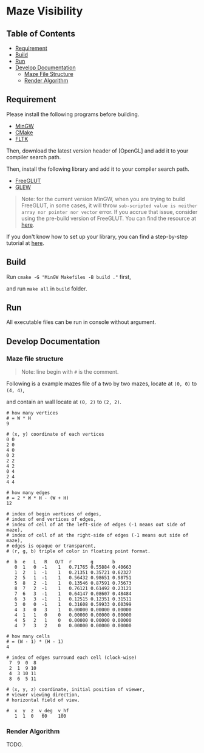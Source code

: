 # Maze Visibility


## Table of Contents

* [Requirement](#requirement)
* [Build](#build)
* [Run](#run)
* [Develop Documentation](#develop-documentation)
   - [Maze File Structure](#maze-file-structure)
   - [Render Algorithm](#render-algorithm)


## Requirement

Please install the following programs before building. 

* [MinGW]
* [CMake]
* [FLTK]

Then, download the latest version header of [OpenGL] and add it to your compiler search path.

Then, install the following library and add it to your compiler search path.

* [FreeGLUT]
* [GLEW]

> Note: for the current version MinGW, when you are trying to build FreeGLUT, in some cases, it will throw `sub-scripted value is neither array nor pointer nor vector` error. If you accrue that issue, consider using the pre-build version of FreeGLUT. You can find the resource at [here](https://www.transmissionzero.co.uk/software/freeglut-devel/).

If you don't know how to set up your library, you can find a step-by-step tutorial at [here](https://medium.com/@bhargav.chippada/how-to-setup-opengl-on-mingw-w64-in-windows-10-64-bits-b77f350cea7e
).

[MinGW]: https://osdn.net/projects/mingw/
[CMake]: https://cmake.org/
[FLTK]: https://www.fltk.org/
[FreeGLUT]: http://freeglut.sourceforge.net/
[GLEW]: http://glew.sourceforge.net/


## Build

Run `cmake -G "MinGW Makefiles -B build ."` first,

and run `make all` in `build` folder.


## Run

All executable files can be run in console without argument.

## Develop Documentation
### Maze file structure

> Note: line begin with `#` is the comment.

Following is a example mazes file of a two by two mazes, locate at `(0, 0)` to `(4, 4)`,

and contain an wall locate at `(0, 2)` to `(2, 2)`.

```text
# how many vertices
# = W * H
9

# (x, y) coordinate of each vertices
0 0
2 0
4 0
0 2
2 2
4 2
0 4
2 4
4 4

# how many edges
# = 2 * W * H - (W + H)
12

# index of begin vertices of edges,
# index of end vertices of edges,
# index of cell of at the left-side of edges (-1 means out side of maze),
# index of cell of at the right-side of edges (-1 means out side of maze),
# edges is opaque or transparent,
# (r, g, b) triple of color in floating point format.

#  b  e   L   R   O/T  r       g       b
   0  1   0  -1    1   0.71765 0.55884 0.40663
   1  2   1  -1    1   0.21351 0.35721 0.62327
   2  5   1  -1    1   0.56432 0.98651 0.98751
   5  8   2  -1    1   0.13546 0.87591 0.75673
   8  7   2  -1    1   0.76121 0.61492 0.23121
   7  6   3  -1    1   0.64147 0.08607 0.48484
   6  3   3  -1    1   0.12515 0.12351 0.31511
   3  0   0  -1    1   0.31608 0.59933 0.60399
   4  3   0   3    1   0.00000 0.00000 0.00000
   4  1   1   0    0   0.00000 0.00000 0.00000
   4  5   2   1    0   0.00000 0.00000 0.00000
   4  7   3   2    0   0.00000 0.00000 0.00000

# how many cells
# = (W - 1) * (H - 1)
4

# index of edges surround each cell (clock-wise) 
 7  9  0  8
 2  1  9 10
 4  3 10 11
 8  6  5 11  

# (x, y, z) coordinate, initial position of viewer,
# viewer viewing direction,
# horizontal field of view.

#  x  y  z  v_deg  v_hf
   1  1  0   60    100

```


### Render Algorithm

TODO.